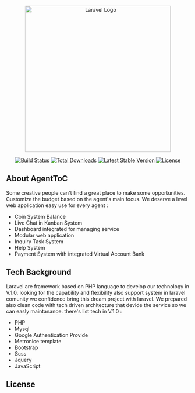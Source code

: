 <p align="center"><a href="https://laravel.com" target="_blank"><img src="https://i.pinimg.com/736x/f9/ae/c9/f9aec9a898386438e3d954135e581e24.jpg" width="400" alt="Laravel Logo"></a></p>

<p align="center">
<a href="https://github.com/laravel/framework/actions"><img src="https://github.com/laravel/framework/workflows/tests/badge.svg" alt="Build Status"></a>
<a href="https://packagist.org/packages/laravel/framework"><img src="https://img.shields.io/packagist/dt/laravel/framework" alt="Total Downloads"></a>
<a href="https://packagist.org/packages/laravel/framework"><img src="https://img.shields.io/packagist/v/laravel/framework" alt="Latest Stable Version"></a>
<a href="https://packagist.org/packages/laravel/framework"><img src="https://img.shields.io/packagist/l/laravel/framework" alt="License"></a>
</p>

## About AgentToC

Some creative people can't find a great place to make some opportunities. Customize the budget based on the agent's main focus. We deserve a level web application easy use for every agent :

- Coin System Balance
- Live Chat in Kanban System
- Dashboard integrated for managing service
- Modular web application
- Inquiry Task System
- Help System
- Payment System with integrated Virtual Account Bank

## Tech Background

Laravel are framework based on PHP language to develop our technology in V.1.0, looking for the capability and flexibility also support system in laravel comunity we confidence bring this dream project with laravel. We prepared also clean code with tech driven architecture that devide the service so we can easly maintanance. there's list tech in V.1.0 :

- PHP
- Mysql
- Google Authentication Provide
- Metronice template
- Bootstrap
- Scss
- Jquery
- JavaScript


## License

